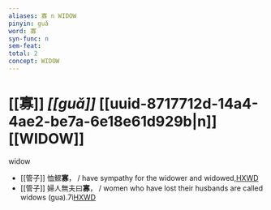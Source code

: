 ```yaml
---
aliases: 寡 n WIDOW
pinyin: guǎ
word: 寡
syn-func: n
sem-feat: 
total: 2
concept: WIDOW 
---
```

# [[寡]] *[[guǎ]]*  [[uuid-8717712d-14a4-4ae2-be7a-6e18e61d929b|n]] [[WIDOW]]
widow
 - [[管子]] 恤鰥**寡**， / have sympathy for the widower and widowed,[HXWD](https://hxwd.org/textview.html?location=KR3c0001_tls_003-81a.4)
 - [[管子]] 婦人無夫曰**寡**， / women who have lost their husbands are called widows (gua).7ì[HXWD](https://hxwd.org/textview.html?location=KR3c0001_tls_018-11a.5)